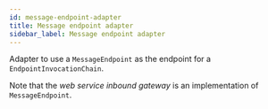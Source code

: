 ```yaml
---
id: message-endpoint-adapter
title: Message endpoint adapter
sidebar_label: Message endpoint adapter
---
```


Adapter to use a <code>MessageEndpoint</code> as the endpoint for a <code>EndpointInvocationChain</code>.

Note that the <i>web service inbound gateway</i> is an implementation of <code>MessageEndpoint</code>.


